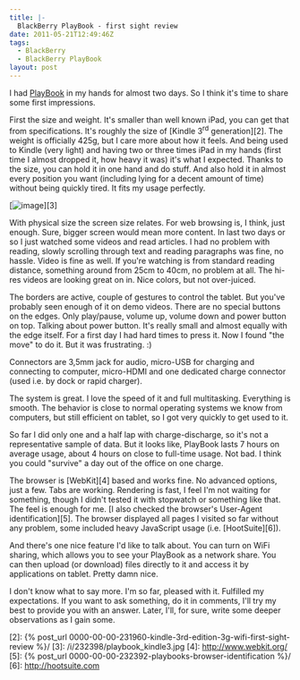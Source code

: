 ```yaml
---
title: |-
  BlackBerry PlayBook - first sight review
date: 2011-05-21T12:49:46Z
tags:
  - BlackBerry
  - BlackBerry PlayBook
layout: post
---
```

I had [PlayBook][1] in my hands for almost two days. So I think it's time to share some first impressions.

First the size and weight. It's smaller than well known iPad, you can get that from specifications. It's roughly the size of [Kindle 3<sup>rd</sup> generation][2]. The weight is officially 425g, but I care more about how it feels. And being used to Kindle (very light) and having two or three times iPad in my hands (first time I almost dropped it, how heavy it was) it's what I expected. Thanks to the size, you can hold it in one hand and do stuff. And also hold it in almost every position you want (including lying for a decent amount of time) without being quickly tired. It fits my usage perfectly.

[![image](/i/232398/playbook_kindle3_thumb.jpg)][3]

With physical size the screen size relates. For web browsing is, I think, just enough. Sure, bigger screen would mean more content. In last two days or so I just watched some videos and read articles. I had no problem with reading, slowly scrolling through text and reading paragraphs was fine, no hassle. Video is fine as well. If you're watching is from standard reading distance, something around from 25cm to 40cm, no problem at all. The hi-res videos are looking great on in. Nice colors, but not over-juiced.

The borders are active, couple of gestures to control the tablet. But you've probably seen enough of it on demo videos. There are no special buttons on the edges. Only play/pause, volume up, volume down and power button on top. Talking about power button. It's really small and almost equally with the edge itself. For a first day I had hard times to press it. Now I found "the move" to do it. But it was frustrating. :)

Connectors are 3,5mm jack for audio, micro-USB for charging and connecting to computer, micro-HDMI and one dedicated charge connector (used i.e. by dock or rapid charger).

The system is great. I love the speed of it and full multitasking. Everything is smooth. The behavior is close to normal operating systems we know from computers, but still efficient on tablet, so I got very quickly to get used to it.

So far I did only one and a half lap with charge-discharge, so it's not a representative sample of data. But it looks like, PlayBook lasts 7 hours on average usage, about 4 hours on close to full-time usage. Not bad. I think you could "survive" a day out of the office on one charge.

The browser is [WebKit][4] based and works fine. No advanced options, just a few. Tabs are working. Rendering is fast, I feel I'm not waiting for something, though I didn't tested it with stopwatch or something like that. The feel is enough for me. [I also checked the browser's User-Agent identification][5]. The browser displayed all pages I visited so far without any problem, some included heavy JavaScript usage (i.e. [HootSuite][6]).

And there's one nice feature I'd like to talk about. You can turn on WiFi sharing, which allows you to see your PlayBook as a network share. You can then upload (or download) files directly to it and access it by applications on tablet. Pretty damn nice.

I don't know what to say more. I'm so far, pleased with it. Fulfilled my expectations. If you want to ask something, do it in comments, I'll try my best to provide you with an answer. Later, I'll, for sure, write some deeper observations as I gain some.

[1]: http://us.blackberry.com/playbook-tablet/
[2]: {% post_url 0000-00-00-231960-kindle-3rd-edition-3g-wifi-first-sight-review %}/
[3]: /i/232398/playbook_kindle3.jpg
[4]: http://www.webkit.org/
[5]: {% post_url 0000-00-00-232392-playbooks-browser-identification %}/
[6]: http://hootsuite.com